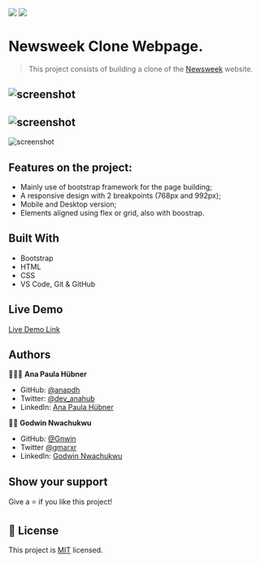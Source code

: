 

![](https://img.shields.io/badge/Microverse-blueviolet) ![](https://img.shields.io/badge/Bootstrap-purple)


# Newsweek Clone Webpage.


> This project consists of building a clone of the [Newsweek](https://www.newsweek.com/) website.


![screenshot](./assets/images/SCREENSHOT1.png)
---
![screenshot](./assets/images/SCREENSHOT2.png)
---
![screenshot](./assets/images/SCREENSHOT3.png)


## Features on the project:

- Mainly use of bootstrap framework for the page building;
- A responsive design with 2 breakpoints (768px and 992px);
- Mobile and Desktop version;
- Elements aligned using flex or grid, also with boostrap.


## Built With

- Bootstrap
- HTML
- CSS
- VS Code, Git & GitHub


## Live Demo

[Live Demo Link](https://anapdh.github.io/newsweek-clone/)


## Authors

👩🏼‍💻 **Ana Paula Hübner**

- GitHub: [@anapdh](https://github.com/anapdh)
- Twitter: [@dev_anahub](https://twitter.com/dev_anahub)
- LinkedIn: [Ana Paula Hübner](https://www.linkedin.com/in/anapdh)

👨‍💻 **Godwin Nwachukwu**

- GitHub: [@Gnwin](https://github.com/Gnwin)
- Twitter [@gmarxr](https://twitter.com/gmarxr)
- LinkedIn: [Godwin Nwachukwu](https://www.linkedin.com/in/n-gwin/)


## Show your support

Give a ⭐️ if you like this project!


## 📝 License

This project is [MIT](lic.url) licensed.
